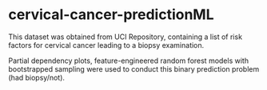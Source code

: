 # cervical-cancer-predictionML

This dataset was obtained from UCI Repository, containing a list of risk factors for cervical cancer leading to a biopsy examination. 

Partial dependency plots, feature-engineered random forest models with bootstrapped sampling were used to conduct this binary prediction problem (had biopsy/not).
